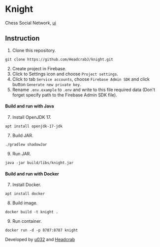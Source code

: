 # Knight
Chess Social Network,
[ui](https://github.com/HeadcrabJ/knight-ui)

## Instruction
1. Clone this repository.
```shell
git clone https://github.com/HeadcrabJ/knight.git
```
2. Create project in Firebase.
3. Click to Settings icon and choose `Project settings`.
4. Click to tab `Service accounts`, choose `Firebase Admin SDK` and click button `Generate new private key`.
5. Rename `.env.example` to `.env` and write to this file required data (Don't forget specify path to the Firebase Admin SDK file). <br>
#### Build and run with Java
7. Install OpenJDK 17.
```shell
apt install openjdk-17-jdk
```
7. Build JAR.
```shell
./gradlew shadowJar
```
9. Run JAR.
```shell
java -jar build/libs/knight.jar
```
#### Build and run with Docker
7. Install Docker.
```shell
apt install docker
```
8. Build image.
```shell
docker build -t knight .
```
9. Run container.
```shell
docker run -d -p 8787:8787 knight
```

Developed by [u032](https://github.com/orchst/) and [Headcrab](https://github.com/HeadcrabJ/)
